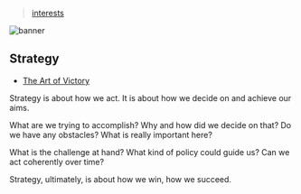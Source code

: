 > [interests](/profile/interests)

![banner](/profile/photos/banner.png)

## Strategy

* [The Art of Victory](/strategy)

Strategy is about how we act.  It is about how we decide on and achieve our aims.

What are we trying to accomplish?  Why and how did we decide on that?
Do we have any obstacles?  What is really important here?

What is the challenge at hand?  What kind of policy could guide us?
Can we act coherently over time?

Strategy, ultimately, is about how we win, how we succeed.
